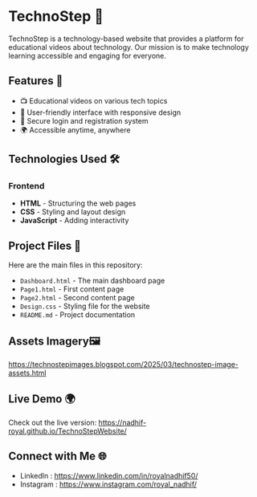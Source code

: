# TechnoStep 🚀  
TechnoStep is a technology-based website that provides a platform for educational videos about technology. Our mission is to make technology learning accessible and engaging for everyone.  

## Features 🌟  
- 📺 Educational videos on various tech topics  
- 🎨 User-friendly interface with responsive design  
- 🔐 Secure login and registration system  
- 🌍 Accessible anytime, anywhere  

## Technologies Used 🛠️  
### Frontend  
- **HTML** - Structuring the web pages  
- **CSS** - Styling and layout design  
- **JavaScript** - Adding interactivity

## Project Files 📂  
Here are the main files in this repository:  
- `Dashboard.html` - The main dashboard page  
- `Page1.html` - First content page  
- `Page2.html` - Second content page  
- `Design.css` - Styling file for the website  
- `README.md` - Project documentation

## Assets Imagery🖼️
https://technostepimages.blogspot.com/2025/03/technostep-image-assets.html

## Live Demo 🌍
Check out the live version:
https://nadhif-royal.github.io/TechnoStepWebsite/

## Connect with Me 🌐
- LinkedIn : https://www.linkedin.com/in/royalnadhif50/
- Instagram : https://www.instagram.com/royal_nadhif/
